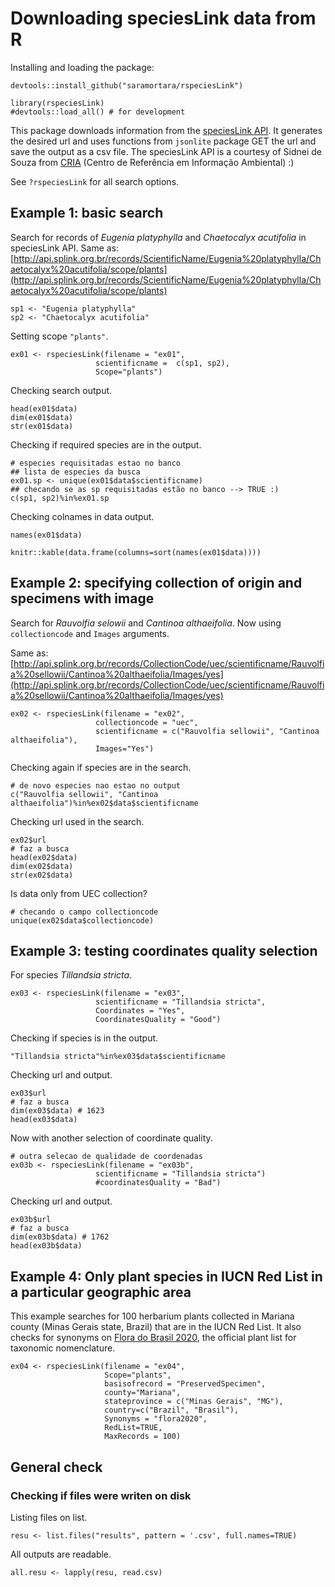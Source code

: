 # Downloading speciesLink data from R

Installing and loading the package:

`devtools::install_github("saramortara/rspeciesLink")`

```{r setup}
library(rspeciesLink)
#devtools::load_all() # for development
```

This package downloads information from the [speciesLink API](http://api.splink.org.br/). It generates the desired url and uses functions from `jsonlite` package GET the url and save the output as a csv file. The speciesLink API is a courtesy of Sidnei de Souza from [CRIA](http://www.cria.org.br/) (Centro de Referência em Informação Ambiental) :)


See `?rspeciesLink` for all search options. 

## Example 1: basic search

Search for records of *Eugenia platyphylla* and *Chaetocalyx acutifolia* in speciesLink API. Same as: [http://api.splink.org.br/records/ScientificName/Eugenia%20platyphylla/Chaetocalyx%20acutifolia/scope/plants](http://api.splink.org.br/records/ScientificName/Eugenia%20platyphylla/Chaetocalyx%20acutifolia/scope/plants)

```{r sp}
sp1 <- "Eugenia platyphylla"
sp2 <- "Chaetocalyx acutifolia"
```

Setting scope `"plants"`. 

```{r ex01}
ex01 <- rspeciesLink(filename = "ex01",
                   scientificname =  c(sp1, sp2),
                   Scope="plants")
```

Checking search output. 

```{r ex01-check01}
head(ex01$data)
dim(ex01$data)
str(ex01$data)
```

Checking if required species are in the output. 

```{r ex01-check02}
# especies requisitadas estao no banco
## lista de especies da busca
ex01.sp <- unique(ex01$data$scientificname)
## checando se as sp requisitadas estão no banco --> TRUE :)
c(sp1, sp2)%in%ex01.sp
```

Checking colnames in data output.

```{r ex01-check03, eval=FALSE}
names(ex01$data)
```

```{r colnames, echo=FALSE}
knitr::kable(data.frame(columns=sort(names(ex01$data))))
```

## Example 2: specifying collection of origin and specimens with image

Search for *Rauvolfia selowii* and *Cantinoa althaeifolia*. Now using `collectioncode` and `Images` arguments.

Same as: [http://api.splink.org.br/records/CollectionCode/uec/scientificname/Rauvolfia%20sellowii/Cantinoa%20althaeifolia/Images/yes](http://api.splink.org.br/records/CollectionCode/uec/scientificname/Rauvolfia%20sellowii/Cantinoa%20althaeifolia/Images/yes)

```{r ex02}
ex02 <- rspeciesLink(filename = "ex02",
                   collectioncode = "uec",
                   scientificname = c("Rauvolfia sellowii", "Cantinoa althaeifolia"),
                   Images="Yes")
```

Checking again if species are in the search. 

```{r ex02-check01}
# de novo especies nao estao no output
c("Rauvolfia sellowii", "Cantinoa althaeifolia")%in%ex02$data$scientificname
```

Checking url used in the search. 

```{r ex02-check02}
ex02$url
# faz a busca
head(ex02$data)
dim(ex02$data)
str(ex02$data)
```

Is data only from UEC collection?

```{r ex02-check03}
# checando o campo collectioncode
unique(ex02$data$collectioncode)
```

## Example 3: testing coordinates quality selection

For species *Tillandsia stricta*. 

```{r ex03}
ex03 <- rspeciesLink(filename = "ex03",
                   scientificname = "Tillandsia stricta",
                   Coordinates = "Yes",
                   CoordinatesQuality = "Good")
```

Checking if species is in the output.

```{r ex03-check01}
"Tillandsia stricta"%in%ex03$data$scientificname
```

Checking url and output.

```{r ex03-check02}
ex03$url
# faz a busca
dim(ex03$data) # 1623
head(ex03$data)
```

Now with another selection of coordinate quality. 

```{r ex03b}
# outra selecao de qualidade de coordenadas
ex03b <- rspeciesLink(filename = "ex03b",
                   scientificname = "Tillandsia stricta")
                   #coordinatesQuality = "Bad")
```

Checking url and output.

```{r ex03b-check01}
ex03b$url
# faz a busca
dim(ex03b$data) # 1762
head(ex03b$data)
```

## Example 4: Only plant species in IUCN Red List in a particular geographic area

This example searches for 100 herbarium plants collected in Mariana county (Minas Gerais state, Brazil) that are in the IUCN Red List. It also checks for synonyms on [Flora do Brasil 2020](http://floradobrasil.jbrj.gov.br/reflora/listaBrasil/PrincipalUC/PrincipalUC.do;jsessionid=4887DC37EAB2ECF4A6754924CFD60AFB#CondicaoTaxonCP), the official plant list for taxonomic nomenclature.  

```{r ex04}
ex04 <- rspeciesLink(filename = "ex04",
                     Scope="plants", 
                     basisofrecord = "PreservedSpecimen",
                     county="Mariana", 
                     stateprovince = c("Minas Gerais", "MG"),
                     country=c("Brazil", "Brasil"),
                     Synonyms = "flora2020",
                     RedList=TRUE,
                     MaxRecords = 100)
```


## General check 

### Checking if files were writen on disk

Listing files on list. 

```{r check-resu}
resu <- list.files("results", pattern = '.csv', full.names=TRUE)
```

All outputs are readable.

```{r read-resu}
all.resu <- lapply(resu, read.csv)
```


